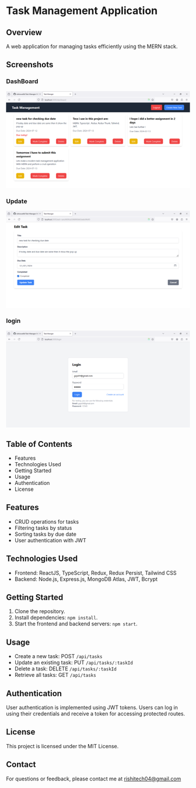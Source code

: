 # Task Management Application

## Overview

A web application for managing tasks efficiently using the MERN stack.

## Screenshots

### DashBoard
![DashBoard](https://github.com/rishirawat04/Taskmanager/blob/main/client/public/pic2.png)

### Update 
![Update](https://github.com/rishirawat04/Taskmanager/blob/main/client/public/pic3.png)

### login 
![login](https://github.com/rishirawat04/Taskmanager/blob/main/client/public/pic1.png)

## Table of Contents

- Features
- Technologies Used
- Getting Started
- Usage
- Authentication
- License

## Features

- CRUD operations for tasks
- Filtering tasks by status
- Sorting tasks by due date
- User authentication with JWT

## Technologies Used

- Frontend: ReactJS, TypeScript, Redux, Redux Persist, Tailwind CSS
- Backend: Node.js, Express.js, MongoDB Atlas, JWT, Bcrypt

## Getting Started

1. Clone the repository.
2. Install dependencies: `npm install`.
3. Start the frontend and backend servers: `npm start`.

## Usage

- Create a new task: POST `/api/tasks`
- Update an existing task: PUT `/api/tasks/:taskId`
- Delete a task: DELETE `/api/tasks/:taskId`
- Retrieve all tasks: GET `/api/tasks`

## Authentication

User authentication is implemented using JWT tokens. Users can log in using their credentials and receive a token for accessing protected routes.

## License

This project is licensed under the MIT License.

## Contact

For questions or feedback, please contact me at rishitech04@gmail.com


